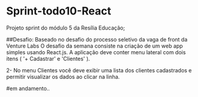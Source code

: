 # Sprint-todo10-React

Projeto sprint do módulo 5 da Resília Educação;
<br>

##Desafio:
Baseado no desafio do processo seletivo da vaga de front da Venture Labs
O desafio da semana consiste na criação de um web app simples usando React.js.
A aplicação deve conter menu lateral com dois itens ( '+ Cadastrar' e 'Clientes' ).
<br>

2- No menu Clientes você deve exibir uma lista dos clientes cadastrados e permitir
visualizar os dados ao clicar na linha.
<br>

#em andamento..
